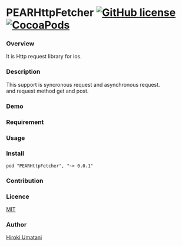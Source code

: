 PEARHttpFetcher [![GitHub license](https://img.shields.io/github/license/mashape/apistatus.svg?style=plastic)](https://github.com/HirokiUmatani/PEARHttpFetcher/blob/master/LICENSE) [![CocoaPods](https://img.shields.io/badge/platform-ios-lightgrey.svg)](https://cocoapods.org/pods/PEARHttpFetcher)
====

### Overview
It is Http request library for ios.

### Description
This support is syncronous request and asynchronous request.  
and request method get and post.

### Demo

### Requirement

### Usage

### Install

```:podfile
pod "PEARHttpFetcher", "~> 0.0.1"
```

### Contribution

### Licence
[MIT](https://github.com/HirokiUmatani/PEARHttpFetcher/blob/master/LICENSE)

### Author
[Hiroki Umatani](https://github.com/HirokiUmatani)
